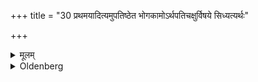 +++
title = "30 प्रथमयादित्यमुपतिष्ठेत भोगकामोऽर्थपतिचक्षुर्विषये सिध्यत्यर्थः"

+++

<details><summary>मूलम्</summary>

प्रथमयादित्यमुपतिष्ठेत भोगकामोऽर्थपतिचक्षुर्विषये सिध्यत्यर्थः ३०
</details>

<details><summary>Oldenberg</summary>

30. With the first (verse) one who is desirous of the enjoyment (of riches), should worship the sun, within sight of (that) person rich in wealth (from whom he hopes to obtain wealth); then he will obtain wealth.
</details>
